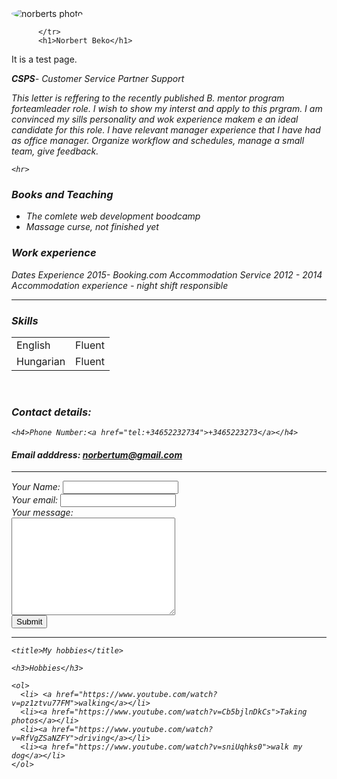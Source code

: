 

<html lang="en" dir="ltr">
  <head>
    <meta charset="utf-8">
    <title> ⊽ Norbert's Personal Site
  </title>
  </head>
  <body>
    <div style="background-image:https://engage-site-cms.s3.amazonaws.com/production/engage-interactive/cms/processed/8d394aff09122d5530e03e90ac2c0bbf.gif" class="push--auto;">
      <tr>
        <td>  <img src="https://cdn.ticketswap.com/public/201807/5a2da506-69e5-46e2-93b5-0236cbb03059.77a7a3f89833adb8ffbdd1642b14e56a9dd27889.jpeg" alt="norberts photo" style="border-radius:70%;"></td>
        
          </tr>
          <h1>Norbert Beko</h1>
It is a test page. 
        <p><em> <strong>CSPS</strong>- Customer Service Partner Support
        <p>This letter is reffering to the recently published B. mentor program forteamleader role. I wish to show my interst and apply to this prgram. I am convinced my  sills personality and wok experience makem e an ideal candidate for this role. I have relevant manager experience that I have had as office manager. Organize workflow and schedules, manage a small team, give feedback. </p>
    
    <hr>



<h3><strong>Books and Teaching </strong></h3>
<ul>
  <li>The comlete web development boodcamp</li>
  <li>Massage curse, not finished yet</li>
</ul>
<h3>Work experience</h3>


  <thead>
    <tr>
      <th>Dates</th>
      <th>Experience</th>
  </tr>
  <tr>
    <td>2015- </td>
    <td>Booking.com Accommodation Service</td>
  </tr>
  <tr>
    <td>2012 - 2014</td>
    <td>Accommodation experience - night shift responsible</td>
  </tr>
</table>
<hr>
<h3>Skills</h3>
<table>
  <tr>
  <td>English</td>
  <td>Fluent</td>
  </tr>
  <tr>
    <td>Hungarian</td>
    <td>Fluent</td>
  </tr>
</table>

<br>
 
<html lang="en" dir="ltr">
  <head>
    <meta charset="utf-8">
    <title>My Contacts</title>
  </head>
  <body>
 
<h3>Contact details: </h3>
    
    <h4>Phone Number:<a href="tel:+34652232734">+3465223273</a></h4>
<h4>Email adddress: <a href="mailto:norbertum@gmail.<!-- COMBAK:  -->?subject=feedback">norbertum@gmail.com</a></h4>
<hr>
<form action="mailto:norbertum@gmail.com" method="post" enctype="text/plain">
  <label>Your Name:</label>
<input type="text" name="yourName" value=""><br>
    <label>Your email:</label>
  <input type="email" name="yourEmail" value=""><br>
  <label>Your message:</label><br>
  <textarea name="yourMessage" rows="10" cols="30"></textarea><br>
  <input type="submit" name="">
    <hr>
    
    <title>My hobbies</title>

    <h3>Hobbies</h3>

    <ol>
      <li> <a href="https://www.youtube.com/watch?v=pz1ztvu77FM">walking</a></li>
      <li><a href="https://www.youtube.com/watch?v=Cb5bjlnDkCs">Taking photos</a></li>
      <li><a href="https://www.youtube.com/watch?v=RfVgZSaNZFY">driving</a></li>
      <li><a href="https://www.youtube.com/watch?v=sniUqhks0">walk my dog</a></li>
    </ol>
    

